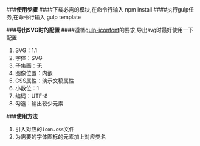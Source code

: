 ###**使用步骤**
####下载必需的模块,在命令行输入
    npm install
####执行gulp任务,在命令行输入
    gulp template

###**导出SVG时的配置**
####遵循[gulp-iconfont](https://www.npmjs.com/package/gulp-iconfont)的要求,导出svg时最好使用一下配置

 1. SVG：1.1
 2. 字体：SVG
 3. 子集画：无
 4. 图像位置：内嵌
 5. CSS属性：演示文稿属性
 6. 小数位：1
 7. 编码：UTF-8
 8. 勾选：输出较少元素

###**使用方法**

 1. 引入对应的`icon.css`文件
 2. 为需要的字体图标的元素加上对应类名